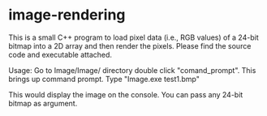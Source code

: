 # image-rendering

  This is a small C++ program to load pixel data (i.e., RGB values) of a 24-bit bitmap into a 2D array and then render the pixels. Please find the source code and executable attached. 

Usage: 
Go to Image/Image/ directory
double click "comand_prompt". This brings up command prompt. 
Type "Image.exe test1.bmp"

This would display the image on the console. You can pass any 24-bit bitmap as argument.

